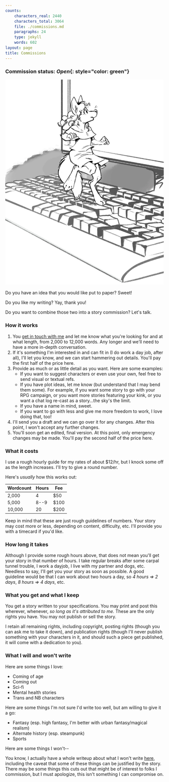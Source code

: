 ```yaml
---
counts:
    characters_real: 2440
    characters_total: 3064
    file: ./commissions.md
    paragraphs: 24
    type: jekyll
    words: 602
layout: page
title: Commissions
---
```


### Commission status: *Open*{: style="color: green"}

![Typing! For you!](/assets/typing.jpg)

Do you have an idea that you would like put to paper? Sweet!

Do you like my writing? Yay, thank you!

Do you want to combine those two into a story commission? Let's talk.

### How it works

1. You [get in touch with me](http://makyo.io/contact) and let me know what you're looking for and at what length, from 2,000 to 12,000 words. Any longer and we'll need to have a more in-depth conversation.
2. If it's something I'm interested in and can fit in (I do work a day job, after all), I'll let you know, and we can start hammering out details. You'll pay the first half of the price here.
3. Provide as much or as little detail as you want. Here are some examples:
    * If you want to suggest characters or even use your own, feel free to send visual or textual refs.
    * If you have plot ideas, let me know (but understand that I may bend them some). For example, if you want some story to go with your RPG campaign, or you want more stories featuring your kink, or you want a chat log re-cast as a story...the sky's the limit.
    * If you have a name in mind, sweet.
    * If you want to go with less and give me more freedom to work, I love doing that, too!
4. I'll send you a draft and we can go over it for any changes. After this point, I won't accept any further changes.
5. You'll soon get an edited, final version. At this point, only emergency changes may be made. You'll pay the second half of the price here.

### What it costs

I use a rough hourly guide for my rates of about $12/hr, but I knock some off as the length increases. I'll try to give a round number.

Here's *usually* how this works out:

Wordcount | Hours | Fee
---|---|---
2,000 | 4 | $50
5,000 | 8--9 | $100
10,000 | 20 | $200

Keep in mind that these are just rough guidelines of numbers. Your story may cost more or less, depending on content, difficulty, etc. I'll provide you with a timecard if you'd like.

### How long it takes

Although I provide some rough hours above, that does not mean you'll get your story in that number of hours. I take regular breaks after some carpal tunnel trouble, I work a dayjob, I live with my partner and dogs, etc. Needless to say, I'll get you your story as soon as possible. A good guideline would be that I can work about two hours a day, so *4 hours ⇒ 2 days*, *8 hours ⇒ 4 days*, etc.

### What you get and what I keep

You get a story written to your specifications. You may print and post this wherever, whenever, *so long as it's attributed to me.* These are the only rights you have. You may not publish or sell the story.

I retain all remaining rights, including copyright, posting rights (though you can ask me to take it down), and publication rights (though I'll never publish something with your characters in it, and should such a piece get published, it will come with a dedication to you).

### What I will and won't write

Here are some things I love:

* Coming of age
* Coming out
* Sci-fi
* Mental health stories
* Trans and NB characters

Here are some things I'm not sure I'd write too well, but am willing to give it a go:

* Fantasy (esp. high fantasy, I'm better with urban fantasy/magical realism)
* Alternate history (esp. steampunk)
* Sports

Here are some things I won't--

You know, I actually have a whole writeup about what I won't write [here](http://hybrid.ink/nope/), including the caveat that some of these things can be justified by the story. There may be some things this cuts out that might be of interest to folks I commission, but I must apologize, this isn't something I can compromise on.
